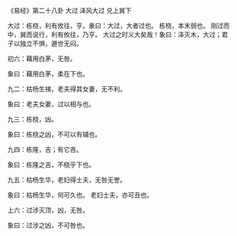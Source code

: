 《易经》第二十八卦 大过 泽风大过 兑上巽下

大过：栋桡，利有攸往，亨。彖曰：大过，大者过也。 栋桡，本末弱也。 刚过而中，巽而说行，利有攸往，乃亨。 大过之时义大矣哉！象曰：泽灭木，大过；君子以独立不惧，遯世无闷。

初六：藉用白茅，无咎。

象曰：藉用白茅，柔在下也。

九二：枯杨生祶，老夫得其女妻，无不利。

象曰：老夫女妻，过以相与也。

九三：栋桡，凶。

象曰：栋桡之凶，不可以有辅也。

九四：栋隆，吉；有它吝。

象曰：栋隆之吉，不桡乎下也。

九五：枯杨生华，老妇得士夫，无咎无誉。

象曰：枯杨生华，何可久也。 老妇士夫，亦可丑也。

上六：过涉灭顶，凶，无咎。

象曰：过涉之凶，不可咎也。


